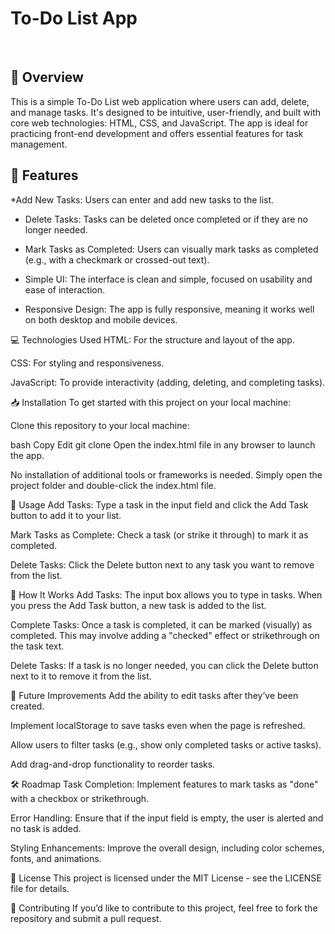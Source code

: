 <h1> To-Do List App </h1>
<br>

<h2>📖 Overview </h2>
<p>This is a simple To-Do List web application where users can add, delete, and manage tasks. It's designed to be intuitive, user-friendly, and built with core web technologies: HTML, CSS, and JavaScript. The app is ideal for practicing front-end development and offers essential features for task management.</p>

<h2> 🚀 Features </h2>
<p>*Add New Tasks: Users can enter and add new tasks to the list.

* Delete Tasks: Tasks can be deleted once completed or if they are no longer needed.

* Mark Tasks as Completed: Users can visually mark tasks as completed (e.g., with a checkmark or crossed-out text).

* Simple UI: The interface is clean and simple, focused on usability and ease of interaction.

* Responsive Design: The app is fully responsive, meaning it works well on both desktop and mobile devices.</p>

💻 Technologies Used
HTML: For the structure and layout of the app.

CSS: For styling and responsiveness.

JavaScript: To provide interactivity (adding, deleting, and completing tasks).

📥 Installation
To get started with this project on your local machine:

Clone this repository to your local machine:

bash
Copy
Edit
git clone <repository-url>
Open the index.html file in any browser to launch the app.

No installation of additional tools or frameworks is needed. Simply open the project folder and double-click the index.html file.

📱 Usage
Add Tasks: Type a task in the input field and click the Add Task button to add it to your list.

Mark Tasks as Complete: Check a task (or strike it through) to mark it as completed.

Delete Tasks: Click the Delete button next to any task you want to remove from the list.

🔧 How It Works
Add Tasks: The input box allows you to type in tasks. When you press the Add Task button, a new task is added to the list.

Complete Tasks: Once a task is completed, it can be marked (visually) as completed. This may involve adding a "checked" effect or strikethrough on the task text.

Delete Tasks: If a task is no longer needed, you can click the Delete button next to it to remove it from the list.

🌱 Future Improvements
Add the ability to edit tasks after they’ve been created.

Implement localStorage to save tasks even when the page is refreshed.

Allow users to filter tasks (e.g., show only completed tasks or active tasks).

Add drag-and-drop functionality to reorder tasks.

🛠️ Roadmap
Task Completion: Implement features to mark tasks as "done" with a checkbox or strikethrough.

Error Handling: Ensure that if the input field is empty, the user is alerted and no task is added.

Styling Enhancements: Improve the overall design, including color schemes, fonts, and animations.

📝 License
This project is licensed under the MIT License - see the LICENSE file for details.

🤝 Contributing
If you’d like to contribute to this project, feel free to fork the repository and submit a pull request.
